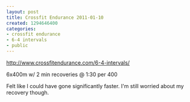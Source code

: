 ```yaml
---
layout: post
title: Crossfit Endurance 2011-01-10
created: 1294646400
categories:
- crossfit endurance
- 6-4 intervals
- public
---
```

http://www.crossfitendurance.com/6-4-intervals/

6x400m w/ 2 min recoveries @ 1:30 per 400

Felt like I could have gone significantly faster.  I'm still worried about my recovery though.

